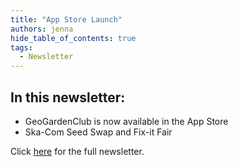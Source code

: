 ```yaml
---
title: "App Store Launch"
authors: jenna
hide_table_of_contents: true
tags:
  - Newsletter
---
```


## In this newsletter:

* GeoGardenClub is now available in the App Store
* Ska-Com Seed Swap and Fix-it Fair

Click [here](https://us10.campaign-archive.com/?u=2c9db5ab59b4602f6c71e2091&id=0c9cf17e0c) for the full newsletter.
